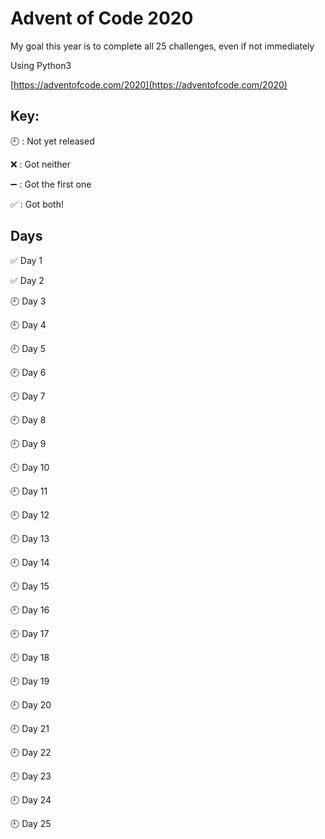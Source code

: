 # Advent of Code 2020

My goal this year is to complete all 25 challenges, even if not immediately

Using Python3

[https://adventofcode.com/2020](https://adventofcode.com/2020)

## Key:

:clock9: : Not yet released

:x: : Got neither

:heavy_minus_sign: : Got the first one

:white_check_mark: : Got both!

## Days
:white_check_mark: Day 1

:white_check_mark: Day 2

:clock9: Day 3

:clock9: Day 4

:clock9: Day 5

:clock9: Day 6

:clock9: Day 7

:clock9: Day 8

:clock9: Day 9

:clock9: Day 10

:clock9: Day 11

:clock9: Day 12

:clock9: Day 13

:clock9: Day 14

:clock9: Day 15

:clock9: Day 16

:clock9: Day 17

:clock9: Day 18

:clock9: Day 19

:clock9: Day 20

:clock9: Day 21

:clock9: Day 22

:clock9: Day 23

:clock9: Day 24

:clock9: Day 25
